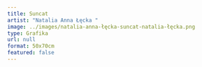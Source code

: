 ```yaml
---
title: Suncat
artist: "Natalia Anna Łęcka "
image: ../images/natalia-anna-łęcka-suncat-natalia-łęcka.png
type: Grafika
url: null
format: 50x70cm
featured: false
---
```

